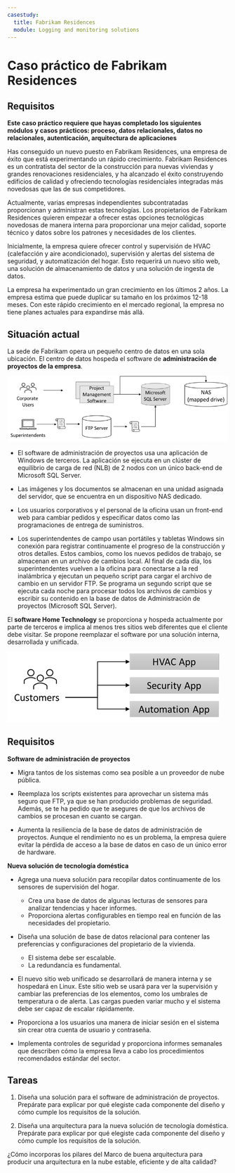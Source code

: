 ```yaml
---
casestudy:
  title: Fabrikam Residences
  module: Logging and monitoring solutions
---
```

# Caso práctico de Fabrikam Residences

## Requisitos

**Este caso práctico requiere que hayas completado los siguientes módulos y casos prácticos: proceso, datos relacionales, datos no relacionales, autenticación, arquitectura de aplicaciones**

Has conseguido un nuevo puesto en Fabrikam Residences, una empresa de éxito que está experimentando un rápido crecimiento. Fabrikam Residences es un contratista del sector de la construcción para nuevas viviendas y grandes renovaciones residenciales, y ha alcanzado el éxito construyendo edificios de calidad y ofreciendo tecnologías residenciales integradas más novedosas que las de sus competidores.  

Actualmente, varias empresas independientes subcontratadas proporcionan y administran estas tecnologías. Los propietarios de Fabrikam Residences quieren empezar a ofrecer estas opciones tecnológicas novedosas de manera interna para proporcionar una mejor calidad, soporte técnico y datos sobre los patrones y necesidades de los clientes. 
 
Inicialmente, la empresa quiere ofrecer control y supervisión de HVAC (calefacción y aire acondicionado), supervisión y alertas del sistema de seguridad, y automatización del hogar. Esto requerirá un nuevo sitio web, una solución de almacenamiento de datos y una solución de ingesta de datos.

La empresa ha experimentado un gran crecimiento en los últimos 2 años. La empresa estima que puede duplicar su tamaño en los próximos 12-18 meses. Con este rápido crecimiento en el mercado regional, la empresa no tiene planes actuales para expandirse más allá.

## Situación actual

La sede de Fabrikam opera un pequeño centro de datos en una sola ubicación. El centro de datos hospeda el software de **administración de proyectos de la empresa**.

![Arquitectura del software de administración de proyectos](media/fabrikam.png)

- El software de administración de proyectos usa una aplicación de Windows de terceros. La aplicación se ejecuta en un clúster de equilibrio de carga de red (NLB) de 2 nodos con un único back-end de Microsoft SQL Server.  

- Las imágenes y los documentos se almacenan en una unidad asignada del servidor, que se encuentra en un dispositivo NAS dedicado.

- Los usuarios corporativos y el personal de la oficina usan un front-end web para cambiar pedidos y especificar datos como las programaciones de entrega de suministros.

-   Los superintendentes de campo usan portátiles y tabletas Windows sin conexión para registrar continuamente el progreso de la construcción y otros detalles.  Estos cambios, como los nuevos pedidos de trabajo, se almacenan en un archivo de cambios local.  Al final de cada día, los superintendentes vuelven a la oficina para conectarse a la red inalámbrica y ejecutan un pequeño script para cargar el archivo de cambio en un servidor FTP.  Se programa un segundo script que se ejecuta cada noche para procesar todos los archivos de cambios y escribir su contenido en la base de datos de Administración de proyectos (Microsoft SQL Server).

El **software Home Technology** se proporciona y hospeda actualmente por parte de terceros e implica al menos tres sitios web diferentes que el cliente debe visitar.  Se propone reemplazar el software por una solución interna, desarrollada y unificada.

![Diagrama de la aplicación de HVAC, Seguridad y Automatización](media/software.png)

## Requisitos 

**Software de administración de proyectos**

- Migra tantos de los sistemas como sea posible a un proveedor de nube pública.

- Reemplaza los scripts existentes para aprovechar un sistema más seguro que FTP, ya que se han producido problemas de seguridad. Además, se te ha pedido que te asegures de que los archivos de cambios se procesan en cuanto se cargan.

- Aumenta la resiliencia de la base de datos de administración de proyectos. Aunque el rendimiento no es un problema, la empresa quiere evitar la pérdida de acceso a la base de datos en caso de un único error de hardware.

**Nueva solución de tecnología doméstica**

- Agrega una nueva solución para recopilar datos continuamente de los sensores de supervisión del hogar.
  - Crea una base de datos de algunas lecturas de sensores para analizar tendencias y hacer informes.
  - Proporciona alertas configurables en tiempo real en función de las necesidades del propietario.
  
- Diseña una solución de base de datos relacional para contener las preferencias y configuraciones del propietario de la vivienda.
  - El sistema debe ser escalable.
  - La redundancia es fundamental.
  
- El nuevo sitio web unificado se desarrollará de manera interna y se hospedará en Linux.  Este sitio web se usará para ver la supervisión y cambiar las preferencias de los elementos, como los umbrales de temperatura o de alerta. Las cargas pueden variar mucho y el sistema debe ser capaz de escalar rápidamente.

-   Proporciona a los usuarios una manera de iniciar sesión en el sistema sin crear otra cuenta de usuario y contraseña.

- Implementa controles de seguridad y proporciona informes semanales que describen cómo la empresa lleva a cabo los procedimientos recomendados estándar del sector.

## Tareas 

1. Diseña una solución para el software de administración de proyectos. Prepárate para explicar por qué elegiste cada componente del diseño y cómo cumple los requisitos de la solución.

2. Diseña una arquitectura para la nueva solución de tecnología doméstica. Prepárate para explicar por qué elegiste cada componente del diseño y cómo cumple los requisitos de la solución.

¿Cómo incorporas los pilares del Marco de buena arquitectura para producir una arquitectura en la nube estable, eficiente y de alta calidad?

